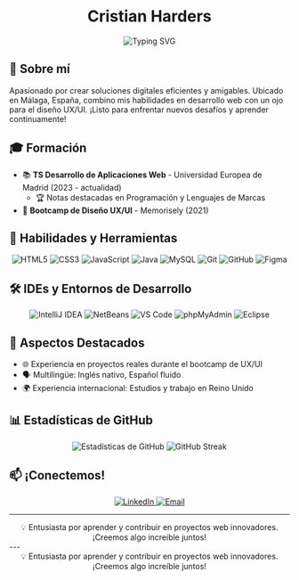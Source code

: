 <h1 align="center">
  Cristian Harders
</h1>

<div align="center">
  <img src="https://readme-typing-svg.herokuapp.com?font=Roboto&size=30&duration=3000&pause=1000&color=2E73F7&center=true&vCenter=true&width=600&height=100&lines=Desarrollador+Web+%7C+Entusiasta+UX%2FUI+%7C+Multilingüe" alt="Typing SVG" />
</div>

## 🚀 Sobre mí

Apasionado por crear soluciones digitales eficientes y amigables. Ubicado en Málaga, España, combino mis habilidades en desarrollo web con un ojo para el diseño UX/UI. ¡Listo para enfrentar nuevos desafíos y aprender continuamente!

## 🎓 Formación

- 📚 **TS Desarrollo de Aplicaciones Web** - Universidad Europea de Madrid (2023 - actualidad)
  - 🏆 Notas destacadas en Programación y Lenguajes de Marcas
- 🎨 **Bootcamp de Diseño UX/UI** - Memorisely (2021)

## 👾 Habilidades y Herramientas

<p align="center">
  <img src="https://img.shields.io/badge/-HTML5-E34F26?style=for-the-badge&logo=html5&logoColor=white" alt="HTML5">
  <img src="https://img.shields.io/badge/-CSS3-1572B6?style=for-the-badge&logo=css3" alt="CSS3">
  <img src="https://img.shields.io/badge/-JavaScript-F7DF1E?style=for-the-badge&logo=javascript&logoColor=black" alt="JavaScript">
  <img src="https://img.shields.io/badge/-Java-007396?style=for-the-badge&logo=java" alt="Java">
  <img src="https://img.shields.io/badge/-MySQL-4479A1?style=for-the-badge&logo=mysql&logoColor=white" alt="MySQL">
  <img src="https://img.shields.io/badge/-Git-F05032?style=for-the-badge&logo=git&logoColor=white" alt="Git">
  <img src="https://img.shields.io/badge/-GitHub-181717?style=for-the-badge&logo=github" alt="GitHub">
  <img src="https://img.shields.io/badge/-Figma-F24E1E?style=for-the-badge&logo=figma&logoColor=white" alt="Figma">
</p>

## 🛠️ IDEs y Entornos de Desarrollo

<p align="center">
  <img src="https://img.shields.io/badge/-IntelliJ_IDEA-000000?style=for-the-badge&logo=intellij-idea&logoColor=white" alt="IntelliJ IDEA">
  <img src="https://img.shields.io/badge/-NetBeans-1B6AC6?style=for-the-badge&logo=apache-netbeans-ide&logoColor=white" alt="NetBeans">
  <img src="https://img.shields.io/badge/-VS_Code-007ACC?style=for-the-badge&logo=visual-studio-code&logoColor=white" alt="VS Code">
  <img src="https://img.shields.io/badge/-phpMyAdmin-6C78AF?style=for-the-badge&logo=phpmyadmin&logoColor=white" alt="phpMyAdmin">
  <img src="https://img.shields.io/badge/-Eclipse-2C2255?style=for-the-badge&logo=eclipse&logoColor=white" alt="Eclipse">
</p>

## 🌟 Aspectos Destacados

- 🌐 Experiencia en proyectos reales durante el bootcamp de UX/UI
- 🗣️ Multilingüe: Inglés nativo, Español fluido
- 🌍 Experiencia internacional: Estudios y trabajo en Reino Unido

## 📊 Estadísticas de GitHub

<div align="center">
  <img src="https://github-readme-stats.vercel.app/api?username=tuUsuarioGitHub&show_icons=true&theme=radical" alt="Estadísticas de GitHub">
  <img src="https://github-readme-streak-stats.herokuapp.com/?user=tuUsuarioGitHub&theme=radical" alt="GitHub Streak">
</div>

## 📫 ¡Conectemos!

<p align="center">
  <a href="www.linkedin.com/in/cristianharders">
    <img src="https://img.shields.io/badge/-LinkedIn-0077B5?style=for-the-badge&logo=linkedin&logoColor=white" alt="LinkedIn">
  </a>
  <a href="mailto:cristianharders@gmail.com">
    <img src="https://img.shields.io/badge/-Email-D14836?style=for-the-badge&logo=gmail&logoColor=white" alt="Email">
  </a>
</p>

---

<div align="center">
  💡 Entusiasta por aprender y contribuir en proyectos web innovadores. ¡Creemos algo increíble juntos!
</div>
---

<div align="center">
  💡 Entusiasta por aprender y contribuir en proyectos web innovadores. ¡Creemos algo increíble juntos!
</div>
